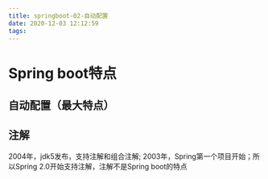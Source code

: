 ```yaml
---
title: springboot-02-自动配置
date: 2020-12-03 12:12:59
tags:
---
```


# Spring boot特点

## 自动配置（最大特点）

## 注解

2004年，jdk5发布，支持注解和组合注解; 2003年，Spring第一个项目开始；所以Spring 2.0开始支持注解，注解不是Spring boot的特点